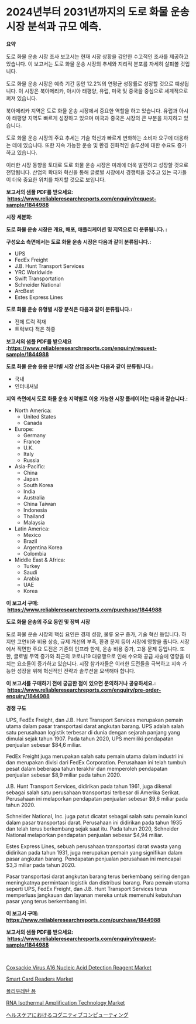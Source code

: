 <p><h1>2024년부터 2031년까지의 도로 화물 운송 시장 분석과 규모 예측.</h1></p><p><strong>요약</strong></p>
<p><p>도로 화물 운송 시장 조사 보고서는 현재 시장 상황을 감안한 수고적인 조사를 제공하고 있습니다. 이 보고서는 도로 화물 운송 시장의 추세와 지리적 분포를 자세히 살펴볼 것입니다.</p><p>도로 화물 운송 시장은 예측 기간 동안 12.2%의 연평균 성장률로 성장할 것으로 예상됩니다. 이 시장은 북아메리카, 아시아 태평양, 유럽, 미국 및 중국을 중심으로 세계적으로 퍼져 있습니다.</p><p>북아메리카 지역은 도로 화물 운송 시장에서 중요한 역할을 하고 있습니다. 유럽과 아시아 태평양 지역도 빠르게 성장하고 있으며 미국과 중국은 시장의 큰 부분을 차지하고 있습니다.</p><p>도로 화물 운송 시장의 주요 추세는 기술 혁신과 빠르게 변화하는 소비자 요구에 대응하는 데에 있습니다. 또한 지속 가능한 운송 및 환경 친화적인 솔루션에 대한 수요도 증가하고 있습니다.</p><p>이러한 시장 동향을 토대로 도로 화물 운송 시장은 미래에 더욱 발전하고 성장할 것으로 전망됩니다. 산업의 확대와 혁신을 통해 글로벌 시장에서 경쟁력을 갖추고 있는 국가들이 더욱 중요한 위치를 차지할 것으로 보입니다.</p></p>
<p><strong>보고서의 샘플 PDF를 받으세요: &nbsp;<a href="https://www.reliableresearchreports.com/enquiry/request-sample/1844988">https://www.reliableresearchreports.com/enquiry/request-sample/1844988</a></strong></p>
<p><strong>시장 세분화:</strong></p>
<p><strong> 도로 화물 운송 시장은 개요, 배포, 애플리케이션 및 지역으로 더 분류됩니다. :</strong></p>
<p><strong>구성요소 측면에서는 도로 화물 운송 시장은 다음과 같이 분류됩니다.:</strong></p>
<p><ul><li>UPS</li><li>FedEx Freight</li><li>J.B. Hunt Transport Services</li><li>YRC Worldwide</li><li>Swift Transportation</li><li>Schneider National</li><li>ArcBest</li><li>Estes Express Lines</li></ul></p>
<p><strong> 도로 화물 운송 유형별 시장 분석은 다음과 같이 분류됩니다.:</strong></p>
<p><ul><li>전체 트럭 적재</li><li>트럭보다 적은 하중</li></ul></p>
<p><strong>보고서의 샘플 PDF를 받으세요 :<a href="https://www.reliableresearchreports.com/enquiry/request-sample/1844988">https://www.reliableresearchreports.com/enquiry/request-sample/1844988</a></strong></p>
<p><strong> 도로 화물 운송 응용 분야별 시장 산업 조사는 다음과 같이 분류됩니다.:</strong></p>
<p><ul><li>국내</li><li>인터내셔널</li></ul></p>
<p><strong>지역 측면에서 도로 화물 운송 지역별로 이용 가능한 시장 플레이어는 다음과 같습니다.:</strong></p>
<p><ul>
    <li>
        North America:
        <ul>
            <li>United States</li>
            <li>Canada</li>
        </ul>
    </li>
    <li>
        Europe:
        <ul>
            <li>Germany</li>
            <li>France</li>
            <li>U.K.</li>
            <li>Italy</li>
            <li>Russia</li>
        </ul>
    </li>
    <li>
        Asia-Pacific:
        <ul>
            <li>China</li>
            <li>Japan</li>
            <li>South Korea</li>
            <li>India</li>
            <li>Australia</li>
            <li>China Taiwan</li>
            <li>Indonesia</li>
            <li>Thailand</li>
            <li>Malaysia</li>
        </ul>
    </li>
    <li>
        Latin America:
        <ul>
            <li>Mexico</li>
            <li>Brazil</li>
            <li>Argentina Korea</li>
            <li>Colombia</li>
        </ul>
    </li>
    <li>
        Middle East & Africa:
        <ul>
            <li>Turkey</li>
            <li>Saudi</li>
            <li>Arabia</li>
            <li>UAE</li>
            <li>Korea</li>
        </ul>
    </li>
    </ul></p>
<p><strong>이 보고서 구매: &nbsp;<a href="https://www.reliableresearchreports.com/purchase/1844988">https://www.reliableresearchreports.com/purchase/1844988</a></strong></p>
<p><strong>도로 화물 운송의 주요 동인 및 장벽 시장</strong></p>
<p><p>도로 화물 운송 시장의 핵심 요인은 경제 성장, 물류 요구 증가, 기술 혁신 등입니다. 하지만 고연비와 비용 상승, 규제 개선의 부족, 환경 문제 등이 시장에 영향을 줍니다. 시장에서 직면한 주요 도전은 기존의 인프라 한계, 운송 비용 증가, 고용 문제 등입니다. 또한, 글로벌 무역 증가와 최근의 코로나19 대유행으로 인해 수요와 공급 사슬에 영향을 미치는 요소들이 증가하고 있습니다. 시장 참가자들은 이러한 도전들을 극복하고 지속 가능한 성장을 위해 혁신적인 전략과 솔루션을 모색해야 합니다.</p></p>
<p><strong>이 보고서를 구매하기 전에 궁금한 점이 있으면 문의하거나 공유하세요.: &nbsp;<a href="https://www.reliableresearchreports.com/enquiry/pre-order-enquiry/1844988">https://www.reliableresearchreports.com/enquiry/pre-order-enquiry/1844988</a></strong></p>
<p><strong>경쟁 구도</strong></p>
<p><p>UPS, FedEx Freight, dan J.B. Hunt Transport Services merupakan pemain utama dalam pasar transportasi darat angkutan barang. UPS adalah salah satu perusahaan logistik terbesar di dunia dengan sejarah panjang yang dimulai sejak tahun 1907. Pada tahun 2020, UPS memiliki pendapatan penjualan sebesar $84,6 miliar.</p><p>FedEx Freight juga merupakan salah satu pemain utama dalam industri ini dan merupakan divisi dari FedEx Corporation. Perusahaan ini telah tumbuh pesat dalam beberapa tahun terakhir dan memperoleh pendapatan penjualan sebesar $8,9 miliar pada tahun 2020.</p><p>J.B. Hunt Transport Services, didirikan pada tahun 1961, juga dikenal sebagai salah satu perusahaan transportasi terbesar di Amerika Serikat. Perusahaan ini melaporkan pendapatan penjualan sebesar $9,6 miliar pada tahun 2020.</p><p>Schneider National, Inc. juga patut dicatat sebagai salah satu pemain kunci dalam pasar transportasi darat. Perusahaan ini didirikan pada tahun 1935 dan telah terus berkembang sejak saat itu. Pada tahun 2020, Schneider National melaporkan pendapatan penjualan sebesar $4,94 miliar.</p><p>Estes Express Lines, sebuah perusahaan transportasi darat swasta yang didirikan pada tahun 1931, juga merupakan pemain yang signifikan dalam pasar angkutan barang. Pendapatan penjualan perusahaan ini mencapai $3,3 miliar pada tahun 2020.</p><p>Pasar transportasi darat angkutan barang terus berkembang seiring dengan meningkatnya permintaan logistik dan distribusi barang. Para pemain utama seperti UPS, FedEx Freight, dan J.B. Hunt Transport Services terus memperluas jangkauan dan layanan mereka untuk memenuhi kebutuhan pasar yang terus berkembang ini.</p></p>
<p><strong>이 보고서 구매: &nbsp; <a href="https://www.reliableresearchreports.com/purchase/1844988">https://www.reliableresearchreports.com/purchase/1844988</a></strong></p>
<p><strong>보고서의 샘플 PDF를 받으세요: &nbsp;<a href="https://www.reliableresearchreports.com/enquiry/request-sample/1844988">https://www.reliableresearchreports.com/enquiry/request-sample/1844988</a></strong><strong></strong></p>
<p>&nbsp;</p>
<p><p><a href="https://issuu.com/reportprime-2/docs/coxsackie-virus-a16-nucleic-acid-detection-reagent">Coxsackie Virus A16 Nucleic Acid Detection Reagent Market</a></p><p><a href="https://view.publitas.com/reportprime-1/smart-card-readers-market-furnish-information-about-market-size-market-share-market-dynamics-and-projections-spanning-from-2024-to-2031/">Smart Card Readers Market</a></p><p><a href="https://github.com/nuekbpymrrz5/Market-Research-Report-List-1/blob/main/5679163186083.md">폴리우레탄 폼</a></p><p><a href="https://issuu.com/reportprime-2/docs/rna-isothermal-amplification-technology-market-siz">RNA Isothermal Amplification Technology Market</a></p><p><a href="https://medium.com/@alysaledner2023/%E3%83%98%E3%83%AB%E3%82%B9%E3%82%B1%E3%82%A2%E3%81%AE%E8%AA%8D%E7%9F%A5%E3%82%B3%E3%83%B3%E3%83%94%E3%83%A5%E3%83%BC%E3%83%86%E3%82%A3%E3%83%B3%E3%82%B0%E5%B8%82%E5%A0%B4-%E5%B8%82%E5%A0%B4%E3%82%B7%E3%82%A7%E3%82%A2-%E5%B8%82%E5%A0%B4%E5%8B%95%E5%90%91-%E5%B0%86%E6%9D%A5%E3%81%AE%E6%88%90%E9%95%B7%E3%82%92%E6%8E%A2%E3%82%8B-3420ad49dd24">ヘルスケアにおけるコグニティブコンピューティング</a></p></p>